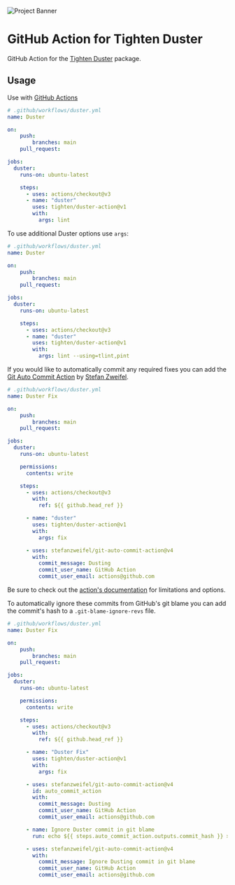 ![Project Banner](https://raw.githubusercontent.com/tighten/duster/main/banner.png)
# GitHub Action for Tighten Duster

GitHub Action for the [Tighten Duster](https://github.com/tighten/duster) package.

## Usage

Use with [GitHub Actions](https://github.com/features/actions)

```yml
# .github/workflows/duster.yml
name: Duster

on:
    push:
        branches: main
    pull_request:

jobs:
  duster:
    runs-on: ubuntu-latest

    steps:
      - uses: actions/checkout@v3
      - name: "duster"
        uses: tighten/duster-action@v1
        with:
          args: lint
```

To use additional Duster options use `args`:

```yml
# .github/workflows/duster.yml
name: Duster

on:
    push:
        branches: main
    pull_request:

jobs:
  duster:
    runs-on: ubuntu-latest

    steps:
      - uses: actions/checkout@v3
      - name: "duster"
        uses: tighten/duster-action@v1
        with:
          args: lint --using=tlint,pint
```

If you would like to automatically commit any required fixes you can add the [Git Auto Commit Action](https://github.com/marketplace/actions/git-auto-commit) by [Stefan Zweifel](https://github.com/stefanzweifel).

```yml
# .github/workflows/duster.yml
name: Duster Fix

on:
    push:
        branches: main
    pull_request:

jobs:
  duster:
    runs-on: ubuntu-latest

    permissions:
      contents: write

    steps:
      - uses: actions/checkout@v3
        with:
          ref: ${{ github.head_ref }}

      - name: "duster"
        uses: tighten/duster-action@v1
        with:
          args: fix

      - uses: stefanzweifel/git-auto-commit-action@v4
        with:
          commit_message: Dusting
          commit_user_name: GitHub Action
          commit_user_email: actions@github.com
```

Be sure to check out the [action's documentation](https://github.com/marketplace/actions/git-auto-commit) for limitations and options.

To automatically ignore these commits from GitHub's git blame you can add the commit's hash to a `.git-blame-ignore-revs` file.

```yml
# .github/workflows/duster.yml
name: Duster Fix

on:
    push:
        branches: main
    pull_request:

jobs:
  duster:
    runs-on: ubuntu-latest

    permissions:
      contents: write

    steps:
      - uses: actions/checkout@v3
        with:
          ref: ${{ github.head_ref }}

      - name: "Duster Fix"
        uses: tighten/duster-action@v1
        with:
          args: fix

      - uses: stefanzweifel/git-auto-commit-action@v4
        id: auto_commit_action
        with:
          commit_message: Dusting
          commit_user_name: GitHub Action
          commit_user_email: actions@github.com

      - name: Ignore Duster commit in git blame
        run: echo ${{ steps.auto_commit_action.outputs.commit_hash }} >> .git-blame-ignore-revs

      - uses: stefanzweifel/git-auto-commit-action@v4
        with:
          commit_message: Ignore Dusting commit in git blame
          commit_user_name: GitHub Action
          commit_user_email: actions@github.com
```
